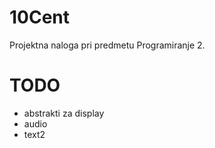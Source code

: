 # 10Cent
Projektna naloga pri predmetu Programiranje 2.

# TODO
* abstrakti za display
* audio
* text2